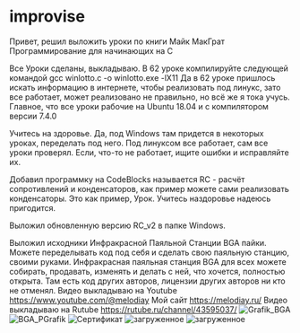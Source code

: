 # improvise

Привет, решил выложить уроки по книги Майк МакГрат
Программирование для начинающих на С

Все Уроки сделаны, выкладываю. 
В 62 уроке компилируйте следующей
командой gcc winlotto.c -o winlotto.exe -lX11 
Да в 62 уроке пришлось искать информацию в интернете, чтобы реализовать под линукс, зато все работает, может реализовано не правильно, но всё же я тока учусь. Главное, что все уроки рабочие на Ubuntu 18.04 и с компилятором версии 7.4.0

Учитесь на здоровье. 
Да, под Windows там придется в некоторых уроках, переделать под него. Под линуксом все работает, сам все уроки проверял. Если, что-то не работает, ищите ошибки и исправляйте их.

Добавил программку на CodeBlocks называется RC - расчёт сопротивлений и конденсаторов, как пример можете сами реализовать конденсаторы. Это как пример, Урок.
Учитесь наздоровье надеюсь пригодится.

Выложил обновленную версию  RC_v2 в папке Windows.

Выложил исходники Инфракрасной Паяльной Станции BGA пайки. Можете переделывать код под себя и сделать свою паяльную станцию, своими руками. 
Инфракрасная паяльная станция BGA для всех можете собирать, продавать, изменять и делать с ней, что хочется, полностью открыта. 
Там есть код других авторов, лицензии других авторов ни кто не отменял. 
Видео выкладываю на Youtube https://www.youtube.com/@melodiay 
Мой сайт https://melodiay.ru/
Видео выкладываю на Rutube https://rutube.ru/channel/43595037/
![Grafik_BGA](https://github.com/user-attachments/assets/93bceb1b-e945-4301-818e-119db6e9c5e7)
![BGA_PGrafik](https://github.com/user-attachments/assets/804e750b-7a06-4f33-a8aa-bf7017381bcc)
![Сертификат](https://github.com/user-attachments/assets/bc485d15-5b45-444e-9c70-0fe39df0bce8)
![загруженное](https://github.com/user-attachments/assets/91d8bd10-abfa-4345-9237-185b281be1f7)
![загруженное ](https://github.com/user-attachments/assets/311f92bd-1bcd-4807-9817-8b32a3d01cab)



